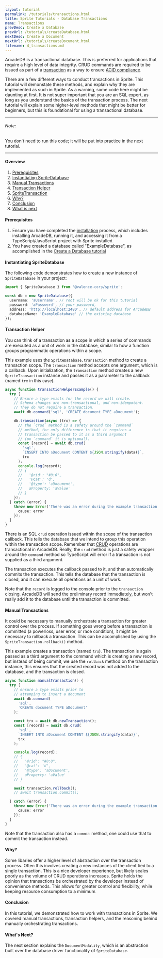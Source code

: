 ```yaml
---
layout: tutorial
permalink: /tutorials/transactions.html
title: Sprite Tutorials - Database Transactions
name: Transactions
prevDesc: Create a Database
prevUrl: /tutorials/createDatabase.html
nextDesc: Create a Document
nextUrl: /tutorials/createDocument.html
filename: 4_transactions.md
---
```


ArcadeDB is a transactional database. This is preferred for applications that require a high level of data integrity. CRUD commands are required to be issued as part of a [transaction](https://en.wikipedia.org/wiki/Database_transaction) as a way to ensure [ACID compliance](https://en.wikipedia.org/wiki/ACID).

There are a few different ways to conduct transactions in Sprite. This tutorial will demonstate these methods, and explain why they are implemented as such in Sprite. As a warning, some code here might be daunting at first. It is not super important that you are an SQL expert, as long as you understand the basics of the transaction process. The next tutorial will explain some higher-level methods that might be better for beginners, but this is foundational for using a transactional database.

---

###### Note:

You don't need to run this code; it will be put into practice in the next tutorial.

---

#### Overview

1. [Prerequisites](#prerequisites)
2. [Instantiating SpriteDatabase](#instantiating-spritedatabase)
3. [Manual Transactions](#manual-transactions)
4. [Transaction Helper](#transaction-helper)
5. [SpriteTransaction](#spritetransaction)
6. [Why?](#why)
7. [Conclusion](#conclusion)
8. [What is next](#next)

#### Prerequisites

1. Ensure you have completed the [installation](./installation.html) process, which includes installing ArcadeDB, running it, and accessing it from a TypeScript/JavaScript project with Sprite installed.
2. You have created a database called "ExampleDatabase", as accomplished in the [Create a Database tutorial](./createDatabase.html)

#### Instantiating SpriteDatabase

The following code demonstrates how to create a new instance of `SpriteDatabase` in your project:

```ts
import { SpriteDatabase } from '@valence-corp/sprite';

const db = new SpriteDatabase({
  username: 'aUsername', // root will be ok for this tutorial
  password: 'aPassword', // your password,
  address: 'http://localhost:2480', // default address for ArcadeDB
  databaseName: 'ExampleDatabase' // the existing database
});
```

#### Transaction Helper

You can think of a transaction as a scope in which a series of commands are executed as a unit of work in the database, similar to how a function groups programmatic operations within a scope.

This example uses the `SpriteDatabase.transaction` method to create a transaction scope. The `transaction` method accepts one argument, which is a callback. Upon initialization, the `transaction` method creates a new `SpriteTransaction` instance and passes it as a parameter to the callback (named `trx` in this case).

```ts
async function transactionHelperExample() {
  try {
    // Ensure a type exists for the record we will create.
    // Schema changes are non-transactional, and non-idempotent.
    // They do not require a transaction.
    await db.command('sql', 'CREATE document TYPE aDocument');

    db.transaction(async (trx) => {
      // the `crud` method is a safety around the `command`
      // method, the only difference is that it requires a
      // transaction be passed to it as a third argument
      // (on `command` it is optional).
      const [record] = await db.crud(
        'sql',
        `INSERT INTO aDocument CONTENT ${JSON.stringify(data)}`,
        trx
      );
      console.log(record);
      // {
      //   '@rid': "#0:0",
      //   '@cat': 'd',
      //   '@type': 'aDocument',
      //   aProperty: 'aValue'
      // }
    });
  } catch (error) {
    throw new Error('There was an error during the example transaction', {
      cause: error
    });
  }
}
```

There is an SQL `crud` operation issued within the scope of the transaction callback. This tells the database that we intend to group this operation within the transaction scope. Remember that [CRUD](https://en.wikipedia.org/wiki/Create,_read,_update_and_delete) operations are transactional in ArcadeDB. Really, the `crud` method is just a safety wrapper around the `command` method so TypeScript will error if a transaction is not supplied as a third argument.

The transaction executes the callback passed to it, and then automatically commits the transaction. This tells the database that the transaction is closed, and it can execute all operations as a unit of work.

Note that the `record` is logged to the console prior to the `transaction` closing. ArcadeDB will send the preliminary record immediately, but won't really add it to the database until the transaction is committed.

#### Manual Transactions

It could be necessary to manually orchestrate a transaction for greater control over the process. If something goes wrong before a transaction is committed (a powerloss, user error, or race condition), it might be necessary to rollback a transaction. This can be accomplished by using the `SpriteTransaction.rollback()` method.

This example creates a transaction (named `trx`). The transaction is again passed as a third argument to the command which is creating a new record, but instead of being commit, we use the `rollback` method on the transaction instance, this ensures that the created record was not added to the database, and the transaction is closed.

```ts
async function manualTransaction() {
  try {
    // ensure a type exists prior to
    // attemping to insert a document
    await db.command(
      'sql',
      'CREATE document TYPE aDocument'
    );

    const trx = await db.newTransaction();
    const [record] = await db.crud(
      'sql',
      `INSERT INTO aDocument CONTENT ${JSON.stringify(data)}`,
      trx
    );

    console.log(record);
    // {
    //   '@rid': "#0:0",
    //   '@cat': 'd',
    //   '@type': 'aDocument',
    //   aProperty: 'aValue'
    // }

    await transaction.rollback();
    // await transaction.commit();

  } catch (error) {
    throw new Error('There was an error during the example transaction', {
      cause: error
    });
  }
}
```

Note that the transaction also has a `commit` method, one could use that to commit the transaction instead.

#### Why?

Some libaries offer a higher level of abstraction over the transaction process. Often this involves creating a new instances of the client tied to a single transaction. This is a nice developer experience, but likely scales poorly as the volume of CRUD operations increases. Sprite holds the opinion that transactions be orchestrated by the developer instead of convenience methods. This allows for greater control and flexibility, while keeping resource consumption to a minimum.

#### Conclusion

In this tutorial, we demonstrated how to work with transactions in Sprite. We covered manual transactions, transaction helpers, and the reasoning behind manually orchestrating transactions.

#### What's Next?

The next section explains the `DocumentModality`, which is an abstraction built over the database driver functionality of `SpriteDatabase`.
